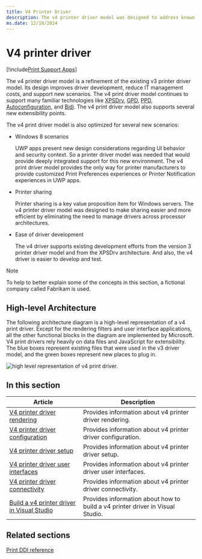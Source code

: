```yaml
---
title: V4 Printer Driver
description: The v4 printer driver model was designed to address known issues with the version 3 driver model, and thus improve the quality of the experience that users have with their printers.
ms.date: 12/18/2024
---
```


# V4 printer driver

[!include[Print Support Apps](../includes/print-support-apps.md)]

The v4 printer driver model is a refinement of the existing v3 printer driver model. Its design improves driver development, reduce IT management costs, and support new scenarios. The v4 print driver model continues to support many familiar technologies like [XPSDrv](xpsdrv-printer-driver.md), [GPD](introduction-to-gpd-files.md), [PPD](pscript-minidrivers.md), [Autoconfiguration](printer-autoconfiguration.md), and [Bidi](bidirectional-communication.md). The v4 print driver model also supports several new extensibility points.

The v4 print driver model is also optimized for several new scenarios:

- Windows 8 scenarios

    UWP apps present new design considerations regarding UI behavior and security context. So a printer driver model was needed that would provide deeply integrated support for this new environment. The v4 print driver model provides the only way for printer manufacturers to provide customized Print Preferences experiences or Printer Notification experiences in UWP apps.

- Printer sharing

    Printer sharing is a key value proposition item for Windows servers. The v4 printer driver model was designed to make sharing easier and more efficient by eliminating the need to manage drivers across processor architectures.

- Ease of driver development

    The v4 driver supports existing development efforts from the version 3 printer driver model and from the XPSDrv architecture. And also, the v4 driver is easier to develop and test.

> [!NOTE]
> To help to better explain some of the concepts in this section, a fictional company called Fabrikam is used.

## High-level Architecture

The following architecture diagram is a high-level representation of a v4 print driver. Except for the rendering filters and user interface applications, all the other functional blocks in the diagram are implemented by Microsoft. V4 print drivers rely heavily on data files and JavaScript for extensibility. The blue boxes represent existing files that were used in the v3 driver model, and the green boxes represent new places to plug in.

![high level representation of v4 print driver.](images/v4driverarch.png)

## In this section

| Article | Description |
|---|---|
| [V4 printer driver rendering](v4-driver-rendering.md) | Provides information about v4 printer driver rendering. |
| [V4 printer driver configuration](v4-driver-configuration.md) | Provides information about v4 printer driver configuration. |
| [V4 printer driver setup](v4-driver-setup.md) | Provides information about v4 printer driver setup. |
| [V4 printer driver user interfaces](v4-printer-driver-user-interfaces.md) | Provides information about v4 printer driver user interfaces. |
| [V4 printer driver connectivity](v4-printer-driver-connectivity.md) | Provides information about v4 printer driver connectivity. |
| [Build a v4 printer driver in Visual Studio](build-a-v4-print-driver-in-visual-studio.md) | Provides information about how to build a v4 printer driver in Visual Studio. |

## Related sections

[Print DDI reference](/windows-hardware/drivers/ddi/_print)
